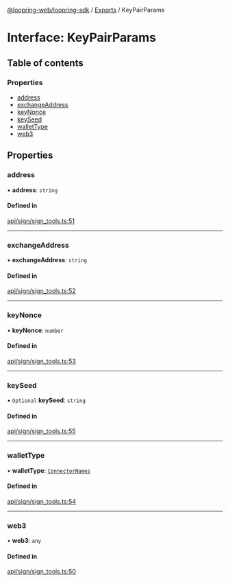 [@loopring-web/loopring-sdk](../README.md) / [Exports](../modules.md) / KeyPairParams

# Interface: KeyPairParams

## Table of contents

### Properties

- [address](KeyPairParams.md#address)
- [exchangeAddress](KeyPairParams.md#exchangeaddress)
- [keyNonce](KeyPairParams.md#keynonce)
- [keySeed](KeyPairParams.md#keyseed)
- [walletType](KeyPairParams.md#wallettype)
- [web3](KeyPairParams.md#web3)

## Properties

### address

• **address**: `string`

#### Defined in

[api/sign/sign_tools.ts:51](https://github.com/Loopring/loopring_sdk/blob/904c903/src/api/sign/sign_tools.ts#L51)

___

### exchangeAddress

• **exchangeAddress**: `string`

#### Defined in

[api/sign/sign_tools.ts:52](https://github.com/Loopring/loopring_sdk/blob/904c903/src/api/sign/sign_tools.ts#L52)

___

### keyNonce

• **keyNonce**: `number`

#### Defined in

[api/sign/sign_tools.ts:53](https://github.com/Loopring/loopring_sdk/blob/904c903/src/api/sign/sign_tools.ts#L53)

___

### keySeed

• `Optional` **keySeed**: `string`

#### Defined in

[api/sign/sign_tools.ts:55](https://github.com/Loopring/loopring_sdk/blob/904c903/src/api/sign/sign_tools.ts#L55)

___

### walletType

• **walletType**: [`ConnectorNames`](../enums/ConnectorNames.md)

#### Defined in

[api/sign/sign_tools.ts:54](https://github.com/Loopring/loopring_sdk/blob/904c903/src/api/sign/sign_tools.ts#L54)

___

### web3

• **web3**: `any`

#### Defined in

[api/sign/sign_tools.ts:50](https://github.com/Loopring/loopring_sdk/blob/904c903/src/api/sign/sign_tools.ts#L50)

